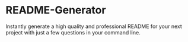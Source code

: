 # README-Generator
Instantly generate a high quality and professional README for your next project with just a few questions in your command line.
